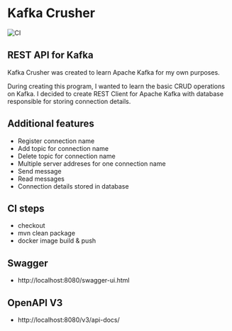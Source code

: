 # Kafka Crusher
![CI](https://github.com/lukasz-cpu/KafkaCrusher/actions/workflows/main.yml/badge.svg)

## REST API for Kafka

Kafka Crusher was created to learn Apache Kafka for my own purposes.

During creating this program, I wanted to learn the basic CRUD operations on Kafka. I decided to create REST Client for Apache Kafka with database
responsible for storing connection details.

## Additional features

- Register connection name
- Add topic for connection name
- Delete topic for connection name
- Multiple server addreses for one connection name
- Send message
- Read messages
- Connection details stored in database

## CI steps

- checkout 
- mvn clean package
- docker image build & push

## Swagger

- http://localhost:8080/swagger-ui.html

## 

## OpenAPI V3

- http://localhost:8080/v3/api-docs/
